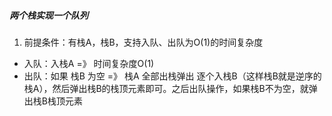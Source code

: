 ##### 两个栈实现一个队列

1. 前提条件：有栈A，栈B，支持入队、出队为O(1)的时间复杂度

- 入队：入栈A =》 时间复杂度O(1)
- 出队：如果 栈B 为空 =》 栈A 全部出栈弹出 逐个入栈B（这样栈B就是逆序的栈A），然后弹出栈B的栈顶元素即可。之后出队操作，如果栈B不为空，就弹出栈B栈顶元素